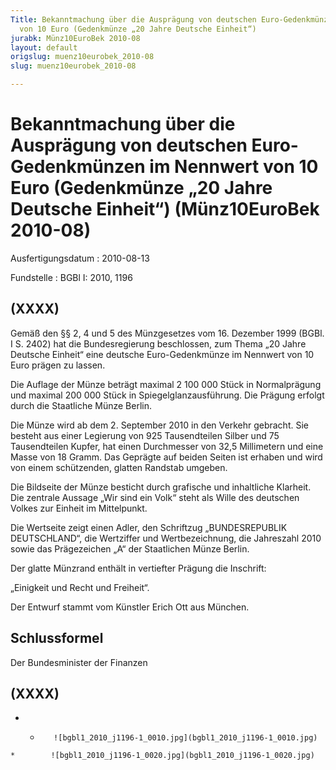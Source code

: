 ```yaml
---
Title: Bekanntmachung über die Ausprägung von deutschen Euro-Gedenkmünzen im Nennwert
  von 10 Euro (Gedenkmünze „20 Jahre Deutsche Einheit“)
jurabk: Münz10EuroBek 2010-08
layout: default
origslug: muenz10eurobek_2010-08
slug: muenz10eurobek_2010-08

---
```


# Bekanntmachung über die Ausprägung von deutschen Euro-Gedenkmünzen im Nennwert von 10 Euro (Gedenkmünze „20 Jahre Deutsche Einheit“) (Münz10EuroBek 2010-08)

Ausfertigungsdatum
:   2010-08-13

Fundstelle
:   BGBl I: 2010, 1196


## (XXXX)

Gemäß den §§ 2, 4 und 5 des Münzgesetzes vom 16. Dezember 1999 (BGBl.
I S. 2402) hat die Bundesregierung beschlossen, zum Thema „20 Jahre
Deutsche Einheit“ eine deutsche Euro-Gedenkmünze im Nennwert von 10
Euro prägen zu lassen.

Die Auflage der Münze beträgt maximal 2 100 000 Stück in Normalprägung
und maximal 200 000 Stück in Spiegelglanzausführung. Die Prägung
erfolgt durch die Staatliche Münze Berlin.

Die Münze wird ab dem 2. September 2010 in den Verkehr gebracht. Sie
besteht aus einer Legierung von 925 Tausendteilen Silber und 75
Tausendteilen Kupfer, hat einen Durchmesser von 32,5 Millimetern und
eine Masse von 18 Gramm. Das Geprägte auf beiden Seiten ist erhaben
und wird von einem schützenden, glatten Randstab umgeben.

Die Bildseite der Münze besticht durch grafische und inhaltliche
Klarheit. Die zentrale Aussage „Wir sind ein Volk“ steht als Wille des
deutschen Volkes zur Einheit im Mittelpunkt.

Die Wertseite zeigt einen Adler, den Schriftzug „BUNDESREPUBLIK
DEUTSCHLAND“, die Wertziffer und Wertbezeichnung, die Jahreszahl 2010
sowie das Prägezeichen „A“ der Staatlichen Münze Berlin.

Der glatte Münzrand enthält in vertiefter Prägung die Inschrift:

„Einigkeit und Recht und Freiheit“.

Der Entwurf stammt vom Künstler Erich Ott aus München.


## Schlussformel

Der Bundesminister der Finanzen


## (XXXX)


*    *        ![bgbl1_2010_j1196-1_0010.jpg](bgbl1_2010_j1196-1_0010.jpg)
    *        ![bgbl1_2010_j1196-1_0020.jpg](bgbl1_2010_j1196-1_0020.jpg)


